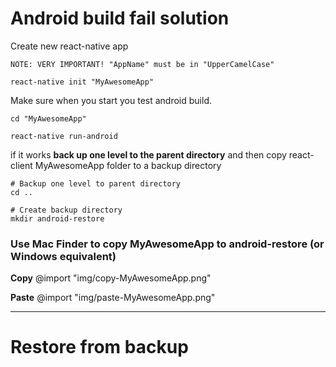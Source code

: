 # Android build fail solution  

Create new react-native app

```bash{.alert}
NOTE: VERY IMPORTANT! "AppName" must be in "UpperCamelCase"
```

```bash{.copy-clip}
react-native init "MyAwesomeApp"
```


Make sure when you start you test android build. 
```bash{.copy-clip}
cd "MyAwesomeApp"

react-native run-android
```

if it works __back up one level to the parent directory__ and then copy react-client MyAwesomeApp folder to a backup directory
```bash{.copy-clip}
# Backup one level to parent directory
cd ..

# Create backup directory
mkdir android-restore
```

### Use Mac Finder to copy MyAwesomeApp to android-restore (or Windows equivalent)

__Copy__
@import "img/copy-MyAwesomeApp.png"

__Paste__
@import "img/paste-MyAwesomeApp.png"

---

# Restore from backup